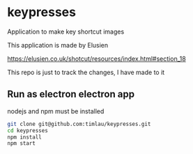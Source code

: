 # keypresses
Application to make key shortcut images 

This application is made by Elusien

https://elusien.co.uk/shotcut/resources/index.html#section_18

This repo is just to track the changes, I have made to it


## Run as electron electron app

nodejs and npm must be installed

```bash
git clone git@github.com:timlau/keypresses.git
cd keypresses
npm install
npm start
```

